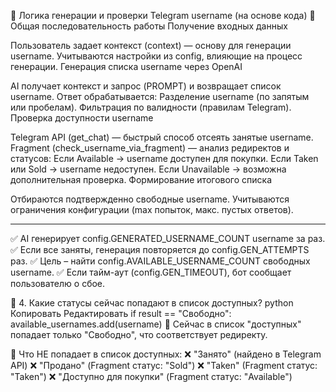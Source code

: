🔹 Логика генерации и проверки Telegram username (на основе кода)
🔹 Общая последовательность работы
Получение входных данных

Пользователь задает контекст (context) — основу для генерации username.
Учитываются настройки из config, влияющие на процесс генерации.
Генерация списка username через OpenAI

AI получает контекст и запрос (PROMPT) и возвращает список username.
Ответ обрабатывается:
Разделение username (по запятым или пробелам).
Фильтрация по валидности (правилам Telegram).
Проверка доступности username

Telegram API (get_chat) — быстрый способ отсеять занятые username.
Fragment (check_username_via_fragment) — анализ редиректов и статусов:
Если Available → username доступен для покупки.
Если Taken или Sold → username недоступен.
Если Unavailable → возможна дополнительная проверка.
Формирование итогового списка

Отбираются подтвержденно свободные username.
Учитываются ограничения конфигурации (max попыток, макс. пустых ответов).




**********

✅ AI генерирует config.GENERATED_USERNAME_COUNT username за раз.
✅ Если все заняты, генерация повторяется до config.GEN_ATTEMPTS раз.
✅ Цель – найти config.AVAILABLE_USERNAME_COUNT свободных username.
✅ Если тайм-аут (config.GEN_TIMEOUT), бот сообщает пользователю о сбое.


🔹 4. Какие статусы сейчас попадают в список доступных?
python
Копировать
Редактировать
if result == "Свободно":
    available_usernames.add(username)
📌 Сейчас в список "доступных" попадает только "Свободно", что соответствует редиректу.

📌 Что НЕ попадает в список доступных:
❌ "Занято" (найдено в Telegram API)
❌ "Продано" (Fragment статус: "Sold")
❌ "Taken" (Fragment статус: "Taken")
❌ "Доступно для покупки" (Fragment статус: "Available")

